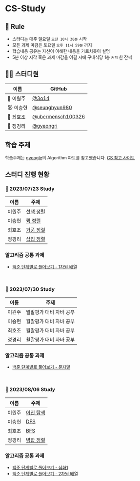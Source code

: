 # CS-Study

## 🌳 Rule
- 스터디는 매주 일요일 `오전 10시 30분` 시작
- 모든 과제 마감은 토요일 `오후 11시 59분` 까지
- 학습내용 공유는 자신이 이해한 내용을 가르치듯이 설명
- 5분 이상 지각 혹은 과제 마감을 어길 시에 구내식당 1층 `커피` 한 잔씩

## 👨‍💻  스터디원

| 이름   | GitHub                                         |
| ------ | ---------------------------------------------- |
| 🐋 이원주 | [@3o14](https://github.com/3o14) |
| 🐭 이승현 | [@seunghyun980](https://github.com/seunghyun980) |
| 🌻 최호조 | [@ubermensch100326](https://github.com/ubermensch100326) |
| 🦄 정경리 | [@gyeongri](https://github.com/@gyeongri) |

## 학습 주제
학습주제는 [gyoogle](https://github.com/gyoogle/tech-interview-for-developer)의 Algorithm 파트를 참고했습니다.
[CS 참고 사이트](https://gyoogle.dev/blog/)


## 스터디 진행 현황
### 📅 2023/07/23 Study

| 이름   | 주제                                      |
| ------ | ---------------------------------------------- |
| 이원주 | [선택 정렬](https://github.com/CS-Stuey/CS-Study/blob/main/algorithm/selection-sort.md) |
| 이승현 | [퀵 정렬](https://github.com/CS-Stuey/CS-Study/blob/main/algorithm/quick-sort.md) |
| 최호조 | [거품 정렬](https://github.com/CS-Stuey/CS-Study/blob/main/algorithm/bubble-sort.md) |
| 정경리 | [삽입 정렬](https://github.com/CS-Stuey/CS-Study/blob/main/algorithm/Insertion%20Sort.md) |

### 알고리즘 공통 과제
* [백준 단계별로 풀어보기 - 1차원 배열](https://www.acmicpc.net/step/6)

<br>

### 📅 2023/07/30 Study

| 이름   | 주제                                      |
| ------ | ---------------------------------------------- |
| 이원주 | 월말평가 대비 자바 공부 |
| 이승현 | 월말평가 대비 자바 공부 |
| 최호조 | 월말평가 대비 자바 공부 |
| 정경리 | 월말평가 대비 자바 공부 |

### 알고리즘 공통 과제
* [백준 단계별로 풀어보기 - 문자열](https://www.acmicpc.net/step/7)

<br>

### 📅 2023/08/06 Study

| 이름   | 주제                                      |
| ------ | ---------------------------------------------- |
| 이원주 | [이진 탐색]() |
| 이승현 | [DFS]() |
| 최호조 | [BFS]() |
| 정경리 | [병합 정렬]() |

### 알고리즘 공통 과제
* [백준 단계별로 풀어보기 - 심화1 ](https://www.acmicpc.net/step/52)
* [백준 단계별로 풀어보기 - 2차원 배열 ](https://www.acmicpc.net/step/2)
